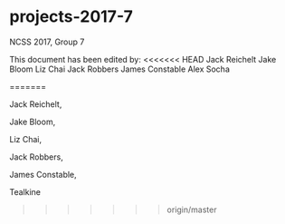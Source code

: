 # projects-2017-7
NCSS 2017, Group 7

This document has been edited by:
<<<<<<< HEAD
Jack Reichelt
Jake Bloom
Liz Chai
Jack Robbers
James Constable
Alex Socha

=======

Jack Reichelt,

Jake Bloom,

Liz Chai,

Jack Robbers,

James Constable,

Tealkine
>>>>>>> origin/master
